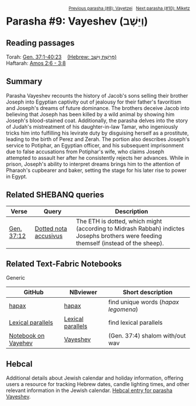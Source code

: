 <span style="float: right;"><sup><a href="../08%20-%20Vayishlach">Previous parasha (#8): Vayetzei</a> &nbsp;&nbsp;<a href="../10%20-%20Miketz">Next parasha (#10): Miketz</a></sup></span>

# Parasha #9: Vayeshev (וַיֵּשֶׁב‎) <a name="start"></a>

## Reading passages

Torah: <a href="https://www.stepbible.org/?q=version=NASB2020|reference=Gen.37:1-40:23&options=HNVUG" target="_blank">Gen. 37:1-40:23</a> &nbsp;&nbsp; <a href="https://tikkun.io/#/p/vayeshev" target="_blank">(Hebrew: פָּרָשַׁת וַיֵּשֶׁב)</a><br>
Haftarah: <a href="https://www.stepbible.org/?q=version=NASB2020|reference=Amos.2:6-3:8&options=HNVUG" target="_blank">Amos 2:6 - 3:8</a>

## Summary

Parasha Vayeshev recounts the history of Jacob's sons selling their brother Joseph into Egyptian captivity out of jealousy for their father's favoritism and Joseph's dreams of future dominance. The brothers deceive Jacob into believing that Joseph has been killed by a wild animal by showing him Joseph's blood-stained coat. Additionally, the parasha delves into the story of Judah's mistreatment of his daughter-in-law Tamar, who ingeniously tricks him into fulfilling his levirate duty by disguising herself as a prostitute, leading to the birth of Perez and Zerah. The portion also describes Joseph's service to Potiphar, an Egyptian officer, and his subsequent imprisonment due to false accusations from Potiphar's wife, who claims Joseph attempted to assault her after he consistently rejects her advances. While in prison, Joseph's ability to interpret dreams brings him to the attention of Pharaoh's cupbearer and baker, setting the stage for his later rise to power in Egypt.

## Related SHEBANQ queries

Verse | Query | Description
--- | --- | ---
<a href="https://www.stepbible.org/?q=version=NASB2020\|reference=Gen.37:12&options=HNVUG" target="_blank">Gen. 37:12</a> | <a href="https://shebanq.ancient-data.org/hebrew/text?iid=6257&version=2021&page=1&mr=r&qw=q" target="_blank">Dotted nota accusivus</a> | The ETH is dotted, which might (according to Midrash Rabbah) indictes Josephs brothers were feeding themself (instead of the sheep).

## Related Text-Fabric Notebooks
Generic 

GitHub | NBviewer | Short description
---|---|---
[hapax](hapax.ipynb) | <a href="https://nbviewer.org/github/tonyjurg/Parashot/blob/main/WeeklyParasha/09%20-%20Vayeshev/hapax.ipynb" target="_blank">hapax</a> | find unique words (*hapax legomena*)
[Lexical parallels](lexical_parallels.ipynb) | <a href="https://nbviewer.org/github/tonyjurg/Parashot/blob/main/WeeklyParasha/09%20-%20Vayeshev/lexical_parallels.ipynb" target="_blank">Lexical parallels</a>| find lexical parallels
[Notebook on Vayehev](Vayehev.ipynb) |<a href="https://nbviewer.org/github/tonyjurg/Parashot/blob/main/WeeklyParasha/09%20-%20Vayeshev/Vayehev.ipynb" target="_blank">Vayeshev</a> | (Gen. 37:4) shalom with/out wav

## Hebcal

Additional details about Jewish calendar and holiday information, offering users a resource for tracking Hebrew dates, candle lighting times, and other relevant information in the Jewish calendar. <a href="https://www.hebcal.com/sedrot/vayeshev" target="_blank">Hebcal entry for parasha Vayeshev</a>.
